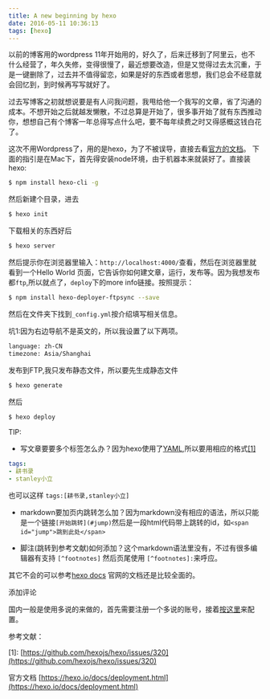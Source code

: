 ```yaml
---
title: A new beginning by hexo
date: 2016-05-11 10:36:13
tags: [hexo]
---
```


以前的博客用的wordpress
11年开始用的，好久了，后来迁移到了阿里云，也不什么经营了，年久失修，变得很慢了，最近想要改造，但是又觉得过去太沉重，于是一键删除了，过去并不值得留恋，如果是好的东西或者思想，我们总会不经意就会回忆到，到时候再写写就好了。

过去写博客之初就想说要是有人问我问题，我甩给他一个我写的文章，省了沟通的成本。不想开始之后就越发懒散，不过总算是开始了，很多事开始了就有东西推动你，想想自己有个博客一年总得写点什么吧，要不每年续费之时又得感概这钱白花了。

<!--more-->

这次不用Wordpress了，用的是hexo，为了不被误导，直接去看[官方的文档](https://github.com/hexojs/hexo)。
下面的指引是在Mac下，首先得安装node环境，由于机器本来就装好了。直接装hexo:

``` bash
$ npm install hexo-cli -g
```

然后新建个目录，进去

``` bash
$ hexo init
```
下载相关的东西好后

``` bash
$ hexo server
```
然后提示你在浏览器里输入：` http://localhost:4000/ `查看，然后在浏览器里就看到一个Hello World
页面，它告诉你如何建文章，运行，发布等。因为我想发布都`ftp`,所以就点了，`deploy`下的more info链接。按照提示：
``` bash
$ npm install hexo-deployer-ftpsync --save
```
然后在文件夹下找到`_config.yml`按介绍填写相关信息。

坑1:因为右边导航不是英文的，所以我设置了以下两项。
``` xml
language: zh-CN
timezone: Asia/Shanghai
```
发布到FTP,我只发布静态文件，所以要先生成静态文件
``` bash
$ hexo generate
```
然后 
``` bash
$ hexo deploy
```
TIP:

* 写文章要要多个标签怎么办？因为hexo使用了[YAML](https://zh.wikipedia.org/wiki/YAML),所以要用相应的格式[[1]](#tip)

``` yaml
tags:
- 耕书录
- stanley小立
```
也可以这样 `tags:[耕书录,stanley小立]`

* markdown要加页内跳转怎么加？因为markdown没有相应的语法，所以只能是一个链接`[开始跳转](#jump)`然后是一段html代码带上跳转的id，如`<span id="jump">跳到此处</span>`

* 脚注(跳转到参考文献)如何添加？这个markdown语法里没有，不过有很多编辑器有支持 `[^footnotes]` 然后页尾使用 `[^footnotes]:`来呼应。

其它不会的可以参考[hexo docs](https://hexo.io/docs/deployment.html) 官网的文档还是比较全面的。

添加评论

国内一般是使用多说的来做的，首先需要注册一个多说的账号，接着[按这里](http://dev.duoshuo.com/threads/541d3b2b40b5abcd2e4df0e9)来配置。

参考文献：

<span id="tip">[1]</span>:  [https://github.com/hexojs/hexo/issues/320](https://github.com/hexojs/hexo/issues/320)

官方文档 [https://hexo.io/docs/deployment.html](https://hexo.io/docs/deployment.html)



